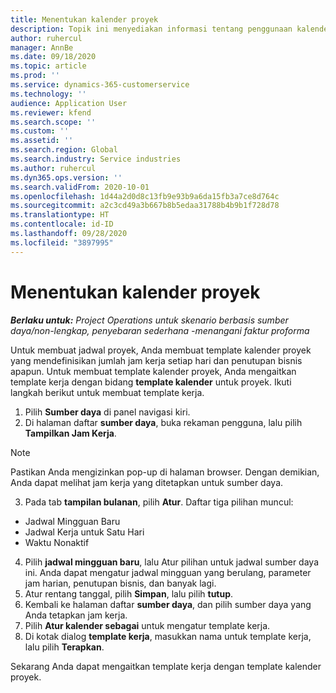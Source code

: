 ```yaml
---
title: Menentukan kalender proyek
description: Topik ini menyediakan informasi tentang penggunaan kalender proyek untuk melacak jadwal proyek.
author: ruhercul
manager: AnnBe
ms.date: 09/18/2020
ms.topic: article
ms.prod: ''
ms.service: dynamics-365-customerservice
ms.technology: ''
audience: Application User
ms.reviewer: kfend
ms.search.scope: ''
ms.custom: ''
ms.assetid: ''
ms.search.region: Global
ms.search.industry: Service industries
ms.author: ruhercul
ms.dyn365.ops.version: ''
ms.search.validFrom: 2020-10-01
ms.openlocfilehash: 1d44a2d0d8c13fb9e93b9a6da15fb3a7ce8d764c
ms.sourcegitcommit: a2c3cd49a3b667b8b5edaa31788b4b9b1f728d78
ms.translationtype: HT
ms.contentlocale: id-ID
ms.lasthandoff: 09/28/2020
ms.locfileid: "3897995"
---
```

# <a name="define-project-calendars"></a>Menentukan kalender proyek

_**Berlaku untuk:** Project Operations untuk skenario berbasis sumber daya/non-lengkap, penyebaran sederhana -menangani faktur proforma_

Untuk membuat jadwal proyek, Anda membuat template kalender proyek yang mendefinisikan jumlah jam kerja setiap hari dan penutupan bisnis apapun. Untuk membuat template kalender proyek, Anda mengaitkan template kerja dengan bidang **template kalender** untuk proyek. Ikuti langkah berikut untuk membuat template kerja.

1. Pilih **Sumber daya** di panel navigasi kiri. 
2. Di halaman daftar **sumber daya**, buka rekaman pengguna, lalu pilih **Tampilkan Jam Kerja**.

  > [!NOTE]
  > Pastikan Anda mengizinkan pop-up di halaman browser. Dengan demikian, Anda dapat melihat jam kerja yang ditetapkan untuk sumber daya.
  
3. Pada tab **tampilan bulanan**, pilih **Atur**. Daftar tiga pilihan muncul: 

  - Jadwal Mingguan Baru
  - Jadwal Kerja untuk Satu Hari
  - Waktu Nonaktif

4. Pilih **jadwal mingguan baru**, lalu Atur pilihan untuk jadwal sumber daya ini. Anda dapat mengatur jadwal mingguan yang berulang, parameter jam harian, penutupan bisnis, dan banyak lagi.
5. Atur rentang tanggal, pilih **Simpan**, lalu pilih **tutup**. 
6. Kembali ke halaman daftar **sumber daya**, dan pilih sumber daya yang Anda tetapkan jam kerja. 
7. Pilih **Atur kalender sebagai** untuk mengatur template kerja. 
8. Di kotak dialog **template kerja**, masukkan nama untuk template kerja, lalu pilih **Terapkan**. 

Sekarang Anda dapat mengaitkan template kerja dengan template kalender proyek.
